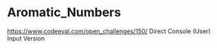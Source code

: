 # Aromatic_Numbers
https://www.codeeval.com/open_challenges/150/
Direct Console (User) Input Version
